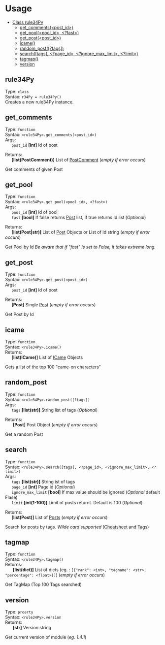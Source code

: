 # Usage
- [Class rule34Py](#rule34py)
    - [get_comments(\<post_id>)](#get_post)
    - [get_pool(\<pool_id>, \<?fast>)](#get_pool)
    - [get_post(\<post_id>)](#get_post)
    - [icame()](#icame)
    - [random_post([?tags])](#random_post)
    - [search([tags], \<?page_id>, \<?ignore_max_limit>, \<?limit>)](#search)
    - [tagmap()](#tagmap)
    - [version](#version)

## rule34Py
Type: `class`\
Syntax: `r34Py = rule34Py()`\
Creates a new rule34Py instance.

## get_comments
Type: `function`\
Syntax: `<rule34Py>.get_comments(<post_id>)`\
Args:\
&ensp;&ensp;&ensp;`post_id` __[int]__ Id of post

Returns:\
&ensp;&ensp;&ensp;__[list(PostComment)]__ List of [PostComment](https://github.com/b3yc0d3/rule34Py/blob/master/DOC/post_comment.md) (*empty if error occurs*)

Get comments of given Post

## get_pool
Type: `function`\
Syntax: `<rule34Py>.get_pool(<pool_id>, <?fast>)`\
Args:\
&ensp;&ensp;&ensp;`pool_id` __[int]__ Id of pool\
&ensp;&ensp;&ensp;`fast` __[bool]__ If false returns [Post](https://github.com/b3yc0d3/rule34Py/blob/master/DOC/post.md) list, if true returns Id list (*Optional*)

Returns:\
&ensp;&ensp;&ensp;__[list(Post|str)]__ List of [Post](https://github.com/b3yc0d3/rule34Py/blob/master/DOC/post.md) Objects or List of Id string (*empty if error occurs*)

Get Pool by Id
*Be aware that if "fast" is set to False, it takes extreme long.*

## get_post
Type: `function`\
Syntax: `<rule34Py>.get_post(<post_id>)`\
Args:\
&ensp;&ensp;&ensp;`post_id` __[int]__ Id of post

Returns:\
&ensp;&ensp;&ensp;__[Post]__ Single [Post](https://github.com/b3yc0d3/rule34Py/blob/master/DOC/post.md) (*empty if error occurs*)

Get Post by Id

## icame
Type: `function`\
Syntax: `<rule34Py>.icame()`\
Returns:\
&ensp;&ensp;&ensp;__[list(ICame)]__ List of [ICame](https://github.com/b3yc0d3/rule34Py/blob/master/DOC/icame.md) Objects

Gets a list of the top 100 "came-on characters"

## random_post
Type: `function`\
Syntax: `<rule34Py>.random_post([?tags])`\
Args:\
&ensp;&ensp;&ensp;`tags` __[list(str)]__ String list of tags (*Optional*)

Returns:\
&ensp;&ensp;&ensp; __[Post]__ Post Object  (*empty if error occurs*)

Get a random Post

## search
Type: `function`\
Syntax: `<rule34Py>.search([tags], <?page_id>, <?ignore_max_limit>, <?limit>)`\
Args:\
&ensp;&ensp;&ensp;`tags` __[list(str)]__ String ist of tags\
&ensp;&ensp;&ensp;`page_id` __[int]__ Page id (*Optional*)\
&ensp;&ensp;&ensp;`ignore_max_limit` __[bool]__ If max value should be ignored (*Optional* default Flase)\
&ensp;&ensp;&ensp;`limit` __[int(1-100)]__ Limit of posts returnt. Default is 100 (*Optional*)

Returns:\
&ensp;&ensp;&ensp;__[list(Post)]__ List of [Posts](https://github.com/b3yc0d3/rule34Py/blob/master/DOC/post.md)  (*empty if error occurs*)

Search for posts by tags. _Wilde card supported_ ([Cheatsheet](https://rule34.xxx/index.php?page=help&topic=cheatsheet) and [Tags](https://rule34.xxx/index.php?page=tags&s=list))

## tagmap
Type: `function`\
Syntax: `<rule34Py>.tagmap()`\
Returns:\
&ensp;&ensp;&ensp; __[list(dict)]__ List of dicts (eg. : `[{"rank": <int>, "tagname": <str>, "percentage": <float>}]`)  (*empty if error occurs*)

Get TagMap (Top 100 Tags searched)

## version
Type: `proerty`\
Syntax: `<rule34Py>.version`\
Returns:\
&ensp;&ensp;&ensp; __[str]__ Version string

Get current version of module (*eg. 1.4.1*)
